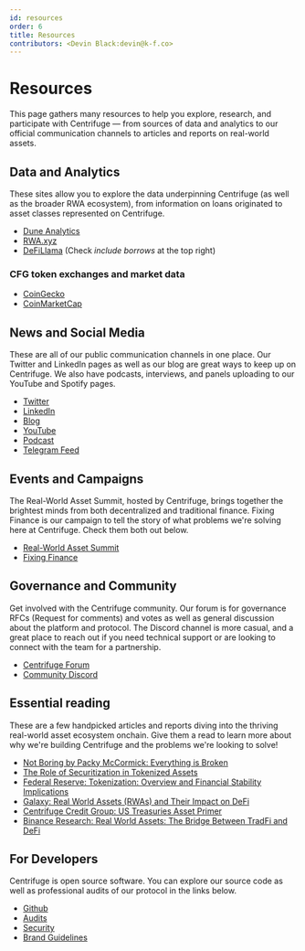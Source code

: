 ```yaml
---
id: resources
order: 6
title: Resources
contributors: <Devin Black:devin@k-f.co>
---
```

# Resources
This page gathers many resources to help you explore, research, and participate with Centrifuge — from sources of data and analytics to our official communication channels to articles and reports on real-world assets.

## Data and Analytics
These sites allow you to explore the data underpinning Centrifuge (as well as the broader RWA ecosystem), from information on loans originated to asset classes represented on Centrifuge.
- [Dune Analytics](https://dune.com/centrifuge/centrifuge)
- [RWA.xyz](https://rwa.xyz/)
- [DeFiLlama](https://defillama.com/protocol/centrifuge) (Check _include borrows_ at the top right)

### CFG token exchanges and market data
- [CoinGecko](https://www.coingecko.com/en/coins/centrifuge)
- [CoinMarketCap](https://coinmarketcap.com/currencies/centrifuge/)

## News and Social Media
These are all of our public communication channels in one place. Our Twitter and LinkedIn pages as well as our blog are great ways to keep up on Centrifuge. We also have podcasts, interviews, and panels uploading to our YouTube and Spotify pages.
- [Twitter](https://twitter.com/centrifuge)
- [LinkedIn](https://www.linkedin.com/company/centrifugehq/)
- [Blog](https://centrifuge.mirror.xyz/)
- [YouTube](https://www.youtube.com/channel/UCfNkoq7YLrr8MeSJ3a6jVcA)
- [Podcast](https://open.spotify.com/show/3mcy2eIFO9qUFlxhZeYMV4)
- [Telegram Feed](https://t.me/centrifuge_chat)

## Events and Campaigns
The Real-World Asset Summit, hosted by Centrifuge, brings together the brightest minds from both decentralized and traditional finance. Fixing Finance is our campaign to tell the story of what problems we're solving here at Centrifuge. Check them both out below.
- [Real-World Asset Summit](https://www.rwasummit.io/)
- [Fixing Finance](https://fixing.finance/)

## Governance and Community
Get involved with the Centrifuge community. Our forum is for governance RFCs (Request for comments) and votes as well as general discussion about the platform and protocol. The Discord channel is more casual, and a great place to reach out if you need technical support or are looking to connect with the team for a partnership.
- [Centrifuge Forum](https://gov.centrifuge.io/)
- [Community Discord](https://discord.com/invite/yEzyUq5gxF)

## Essential reading
These are a few handpicked articles and reports diving into the thriving real-world asset ecosystem onchain. Give them a read to learn more about why we're building Centrifuge and the problems we're looking to solve!
- [Not Boring by Packy McCormick: Everything is Broken](https://www.notboring.co/p/everything-is-broken)
- [The Role of Securitization in Tokenized Assets](https://assets-global.website-files.com/651206970b81ddcea1edf1ea/6536e1b1436cbc683707a4f4_securization-in-tokenized-assets.pdf)
- [Federal Reserve: Tokenization: Overview and Financial Stability Implications](https://www.federalreserve.gov/econres/feds/files/2023060pap.pdf)
- [Galaxy: Real World Assets (RWAs) and Their Impact on DeFi](https://www.galaxy.com/insights/research/rwas-and-their-impact-on-defi/)
- [Centrifuge Credit Group: US Treasuries Asset Primer](https://gov.centrifuge.io/t/asset-primer-overview-us-treasurys/5991)
- [Binance Research: Real World Assets: The Bridge Between TradFi and DeFi](https://www.binance.com/en/research/analysis/real-world-assets)

## For Developers
Centrifuge is open source software. You can explore our source code as well as professional audits of our protocol in the links below.
- [Github](https://github.com/centrifuge/)
- [Audits](https://github.com/centrifuge/security/tree/main/audits)
- [Security](ttps://centrifuge.io/security)
- [Brand Guidelines](https://centrifuge.io/brand)
